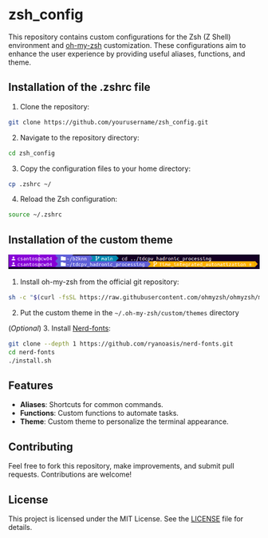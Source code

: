 # zsh_config

This repository contains custom configurations for the Zsh (Z Shell) environment and [oh-my-zsh](https://github.com/ohmyzsh/ohmyzsh/tree/master) customization. These configurations aim to enhance the user experience by providing useful aliases, functions, and theme.

## Installation of the .zshrc file

1. Clone the repository:
```sh
git clone https://github.com/yourusername/zsh_config.git
```

2. Navigate to the repository directory:
```sh
cd zsh_config
```

3. Copy the configuration files to your home directory:
```sh
cp .zshrc ~/
```

4. Reload the Zsh configuration:
```sh
source ~/.zshrc
```

## Installation of the custom theme

![Custom Theme Screenshot](./Pictures/Theme_screenshot.png)

1. Install oh-my-zsh from the official git repository:
```sh
sh -c "$(curl -fsSL https://raw.githubusercontent.com/ohmyzsh/ohmyzsh/master/tools/install.sh)"
```

2. Put the custom theme in the `~/.oh-my-zsh/custom/themes` directory

(*Optional*) 3. Install [Nerd-fonts](https://github.com/ryanoasis/nerd-fonts):
```sh
git clone --depth 1 https://github.com/ryanoasis/nerd-fonts.git
cd nerd-fonts
./install.sh
```

## Features

- **Aliases**: Shortcuts for common commands.
- **Functions**: Custom functions to automate tasks.
- **Theme**: Custom theme to personalize the terminal appearance.

## Contributing

Feel free to fork this repository, make improvements, and submit pull requests. Contributions are welcome!

## License

This project is licensed under the MIT License. See the [LICENSE](LICENSE) file for details.